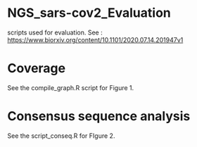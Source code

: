 # NGS_sars-cov2_Evaluation
scripts used for evaluation. See : https://www.biorxiv.org/content/10.1101/2020.07.14.201947v1

# Coverage
See the compile_graph.R script for Figure 1.

# Consensus sequence analysis

See the script_conseq.R for FIgure 2.
